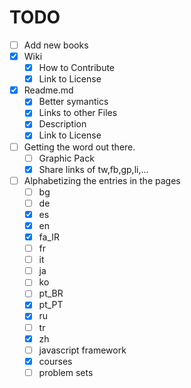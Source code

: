 TODO
===

- [ ] Add new books
- [x] Wiki
    - [x] How to Contribute
    - [x] Link to License
- [x] Readme.md
    - [x] Better symantics
    - [x] Links to other Files
    - [x] Description
    - [x] Link to License
- [ ] Getting the word out there.
    - [ ] Graphic Pack
    - [x] Share links of tw,fb,gp,li,...
- [ ] Alphabetizing the entries in the pages
    - [ ] bg
    - [ ] de
    - [x] es
    - [x] en
    - [x] fa_IR
    - [ ] fr
    - [ ] it
    - [ ] ja
    - [ ] ko
    - [ ] pt_BR
    - [X] pt_PT
    - [x] ru
    - [ ] tr
    - [x] zh
    - [ ] javascript framework
    - [x] courses
    - [ ] problem sets
